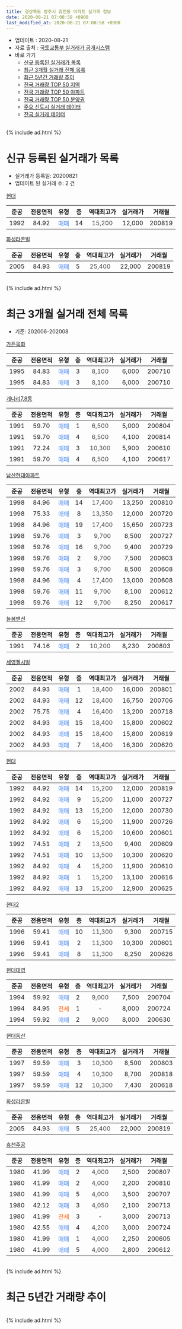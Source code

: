 ```yaml
---
title: 경상북도 영주시 휴천동 아파트 실거래 정보
date: 2020-08-21 07:08:58 +0900
last_modified_at: 2020-08-21 07:08:58 +0900
---
```


* 업데이트 : 2020-08-21
* 자료 출처 : [국토교통부 실거래가 공개시스템](http://rt.molit.go.kr)
* 바로 가기
    * [신규 등록된 실거래가 목록](#신규-등록된-실거래가-목록)
    * [최근 3개월 실거래 전체 목록](#최근-3개월-실거래-전체-목록)
    * [최근 5년간 거래량 추이](#최근-5년간-거래량-추이)
    * [전국 거래량 TOP 50 지역](https://inasie.github.io/apt-trade-info/최근-3개월-전국에서-가장-거래가-많이-발생한-지역)
    * [전국 거래량 TOP 50 아파트](https://inasie.github.io/apt-trade-info/최근-3개월-전국에서-가장-거래가-많이-발생한-아파트)
    * [전국 거래량 TOP 50 분양권](https://inasie.github.io/apt-trade-info/최근-3개월-전국에서-가장-거래가-많이-발생한-분양권)
    * [주요 신도시 실거래 데이터](https://inasie.github.io/apt-trade-info/주요-신도시)
    * [전국 실거래 데이터](https://inasie.github.io/apt-trade-info/전국)
<br>
{% include ad.html %}
<br>

# 신규 등록된 실거래가 목록
* 실거래가 등록일: 20200821
* 업데이트 된 실거래 수: 2 건


[현대](https://search.naver.com/search.naver?query=%EA%B2%BD%EC%83%81%EB%B6%81%EB%8F%84+%EC%98%81%EC%A3%BC%EC%8B%9C+%ED%9C%B4%EC%B2%9C%EB%8F%99+%ED%98%84%EB%8C%80)

|준공|전용면적|유형|층|역대최고가|실거래가|거래월|
|:---:|:---:|:---:|:---:|:---:|:---:|:---:|
|1992|84.92|<span style="color:#4285f3">매매</span>|14|<span style="color:#444444">15,200</span>|12,000|200819|

[화성라온빌](https://search.naver.com/search.naver?query=%EA%B2%BD%EC%83%81%EB%B6%81%EB%8F%84+%EC%98%81%EC%A3%BC%EC%8B%9C+%ED%9C%B4%EC%B2%9C%EB%8F%99+%ED%99%94%EC%84%B1%EB%9D%BC%EC%98%A8%EB%B9%8C)

|준공|전용면적|유형|층|역대최고가|실거래가|거래월|
|:---:|:---:|:---:|:---:|:---:|:---:|:---:|
|2005|84.93|<span style="color:#4285f3">매매</span>|5|<span style="color:#444444">25,400</span>|22,000|200819|


<br>
{% include ad.html %}
<br>

# 최근 3개월 실거래 전체 목록
* 기준: 202006-202008


[가든목화](https://search.naver.com/search.naver?query=%EA%B2%BD%EC%83%81%EB%B6%81%EB%8F%84+%EC%98%81%EC%A3%BC%EC%8B%9C+%ED%9C%B4%EC%B2%9C%EB%8F%99+%EA%B0%80%EB%93%A0%EB%AA%A9%ED%99%94)

|준공|전용면적|유형|층|역대최고가|실거래가|거래월|
|:---:|:---:|:---:|:---:|:---:|:---:|:---:|
|1995|84.83|<span style="color:#4285f3">매매</span>|3|<span style="color:#444444">8,100</span>|6,000|200710|
|1995|84.83|<span style="color:#4285f3">매매</span>|3|<span style="color:#444444">8,100</span>|6,000|200710|

[개나리7,8동](https://search.naver.com/search.naver?query=%EA%B2%BD%EC%83%81%EB%B6%81%EB%8F%84+%EC%98%81%EC%A3%BC%EC%8B%9C+%ED%9C%B4%EC%B2%9C%EB%8F%99+%EA%B0%9C%EB%82%98%EB%A6%AC7%2C8%EB%8F%99)

|준공|전용면적|유형|층|역대최고가|실거래가|거래월|
|:---:|:---:|:---:|:---:|:---:|:---:|:---:|
|1991|59.70|<span style="color:#4285f3">매매</span>|1|<span style="color:#444444">6,500</span>|5,000|200804|
|1991|59.70|<span style="color:#4285f3">매매</span>|4|<span style="color:#444444">6,500</span>|4,100|200814|
|1991|72.24|<span style="color:#4285f3">매매</span>|3|<span style="color:#444444">10,300</span>|5,900|200610|
|1991|59.70|<span style="color:#4285f3">매매</span>|4|<span style="color:#444444">6,500</span>|4,100|200617|

[남산현대아파트](https://search.naver.com/search.naver?query=%EA%B2%BD%EC%83%81%EB%B6%81%EB%8F%84+%EC%98%81%EC%A3%BC%EC%8B%9C+%ED%9C%B4%EC%B2%9C%EB%8F%99+%EB%82%A8%EC%82%B0%ED%98%84%EB%8C%80%EC%95%84%ED%8C%8C%ED%8A%B8)

|준공|전용면적|유형|층|역대최고가|실거래가|거래월|
|:---:|:---:|:---:|:---:|:---:|:---:|:---:|
|1998|84.96|<span style="color:#4285f3">매매</span>|14|<span style="color:#444444">17,400</span>|13,250|200810|
|1998|75.33|<span style="color:#4285f3">매매</span>|8|<span style="color:#444444">13,350</span>|12,000|200720|
|1998|84.96|<span style="color:#4285f3">매매</span>|19|<span style="color:#444444">17,400</span>|15,650|200723|
|1998|59.76|<span style="color:#4285f3">매매</span>|3|<span style="color:#444444">9,700</span>|8,500|200727|
|1998|59.76|<span style="color:#4285f3">매매</span>|16|<span style="color:#444444">9,700</span>|9,400|200729|
|1998|59.76|<span style="color:#4285f3">매매</span>|2|<span style="color:#444444">9,700</span>|7,500|200603|
|1998|59.76|<span style="color:#4285f3">매매</span>|3|<span style="color:#444444">9,700</span>|8,500|200608|
|1998|84.96|<span style="color:#4285f3">매매</span>|4|<span style="color:#444444">17,400</span>|13,000|200608|
|1998|59.76|<span style="color:#4285f3">매매</span>|11|<span style="color:#444444">9,700</span>|8,100|200612|
|1998|59.76|<span style="color:#4285f3">매매</span>|12|<span style="color:#444444">9,700</span>|8,250|200617|

[늘봄맨션](https://search.naver.com/search.naver?query=%EA%B2%BD%EC%83%81%EB%B6%81%EB%8F%84+%EC%98%81%EC%A3%BC%EC%8B%9C+%ED%9C%B4%EC%B2%9C%EB%8F%99+%EB%8A%98%EB%B4%84%EB%A7%A8%EC%85%98)

|준공|전용면적|유형|층|역대최고가|실거래가|거래월|
|:---:|:---:|:---:|:---:|:---:|:---:|:---:|
|1991|74.16|<span style="color:#4285f3">매매</span>|2|<span style="color:#444444">10,200</span>|8,230|200803|

[세영첼시빌](https://search.naver.com/search.naver?query=%EA%B2%BD%EC%83%81%EB%B6%81%EB%8F%84+%EC%98%81%EC%A3%BC%EC%8B%9C+%ED%9C%B4%EC%B2%9C%EB%8F%99+%EC%84%B8%EC%98%81%EC%B2%BC%EC%8B%9C%EB%B9%8C)

|준공|전용면적|유형|층|역대최고가|실거래가|거래월|
|:---:|:---:|:---:|:---:|:---:|:---:|:---:|
|2002|84.93|<span style="color:#4285f3">매매</span>|1|<span style="color:#444444">18,400</span>|16,000|200801|
|2002|84.93|<span style="color:#4285f3">매매</span>|12|<span style="color:#444444">18,400</span>|16,750|200706|
|2002|75.75|<span style="color:#4285f3">매매</span>|4|<span style="color:#444444">16,400</span>|13,200|200718|
|2002|84.93|<span style="color:#4285f3">매매</span>|15|<span style="color:#444444">18,400</span>|15,800|200602|
|2002|84.93|<span style="color:#4285f3">매매</span>|15|<span style="color:#444444">18,400</span>|15,800|200619|
|2002|84.93|<span style="color:#4285f3">매매</span>|7|<span style="color:#444444">18,400</span>|16,300|200620|

[현대](https://search.naver.com/search.naver?query=%EA%B2%BD%EC%83%81%EB%B6%81%EB%8F%84+%EC%98%81%EC%A3%BC%EC%8B%9C+%ED%9C%B4%EC%B2%9C%EB%8F%99+%ED%98%84%EB%8C%80)

|준공|전용면적|유형|층|역대최고가|실거래가|거래월|
|:---:|:---:|:---:|:---:|:---:|:---:|:---:|
|1992|84.92|<span style="color:#4285f3">매매</span>|14|<span style="color:#444444">15,200</span>|12,000|200819|
|1992|84.92|<span style="color:#4285f3">매매</span>|9|<span style="color:#444444">15,200</span>|11,000|200727|
|1992|84.92|<span style="color:#4285f3">매매</span>|13|<span style="color:#444444">15,200</span>|12,000|200730|
|1992|84.92|<span style="color:#4285f3">매매</span>|6|<span style="color:#444444">15,200</span>|11,900|200726|
|1992|84.92|<span style="color:#4285f3">매매</span>|6|<span style="color:#444444">15,200</span>|10,600|200601|
|1992|74.51|<span style="color:#4285f3">매매</span>|2|<span style="color:#444444">13,500</span>|9,400|200609|
|1992|74.51|<span style="color:#4285f3">매매</span>|10|<span style="color:#444444">13,500</span>|10,300|200620|
|1992|84.92|<span style="color:#4285f3">매매</span>|4|<span style="color:#444444">15,200</span>|11,900|200610|
|1992|84.92|<span style="color:#4285f3">매매</span>|1|<span style="color:#444444">15,200</span>|13,100|200616|
|1992|84.92|<span style="color:#4285f3">매매</span>|13|<span style="color:#444444">15,200</span>|12,900|200625|

[현대2](https://search.naver.com/search.naver?query=%EA%B2%BD%EC%83%81%EB%B6%81%EB%8F%84+%EC%98%81%EC%A3%BC%EC%8B%9C+%ED%9C%B4%EC%B2%9C%EB%8F%99+%ED%98%84%EB%8C%802)

|준공|전용면적|유형|층|역대최고가|실거래가|거래월|
|:---:|:---:|:---:|:---:|:---:|:---:|:---:|
|1996|59.41|<span style="color:#4285f3">매매</span>|10|<span style="color:#444444">11,300</span>|9,300|200715|
|1996|59.41|<span style="color:#4285f3">매매</span>|2|<span style="color:#444444">11,300</span>|10,300|200601|
|1996|59.41|<span style="color:#4285f3">매매</span>|8|<span style="color:#444444">11,300</span>|8,250|200626|

[현대대영](https://search.naver.com/search.naver?query=%EA%B2%BD%EC%83%81%EB%B6%81%EB%8F%84+%EC%98%81%EC%A3%BC%EC%8B%9C+%ED%9C%B4%EC%B2%9C%EB%8F%99+%ED%98%84%EB%8C%80%EB%8C%80%EC%98%81)

|준공|전용면적|유형|층|역대최고가|실거래가|거래월|
|:---:|:---:|:---:|:---:|:---:|:---:|:---:|
|1994|59.92|<span style="color:#4285f3">매매</span>|2|<span style="color:#444444">9,000</span>|7,500|200704|
|1994|84.95|<span style="color:#ff5a00">전세</span>|1|<span style="color:#444444">-</span>|8,000|200724|
|1994|59.92|<span style="color:#4285f3">매매</span>|2|<span style="color:#444444">9,000</span>|8,000|200630|

[현대동산](https://search.naver.com/search.naver?query=%EA%B2%BD%EC%83%81%EB%B6%81%EB%8F%84+%EC%98%81%EC%A3%BC%EC%8B%9C+%ED%9C%B4%EC%B2%9C%EB%8F%99+%ED%98%84%EB%8C%80%EB%8F%99%EC%82%B0)

|준공|전용면적|유형|층|역대최고가|실거래가|거래월|
|:---:|:---:|:---:|:---:|:---:|:---:|:---:|
|1997|59.59|<span style="color:#4285f3">매매</span>|3|<span style="color:#444444">10,300</span>|8,500|200803|
|1997|59.59|<span style="color:#4285f3">매매</span>|4|<span style="color:#444444">10,300</span>|8,700|200818|
|1997|59.59|<span style="color:#4285f3">매매</span>|12|<span style="color:#444444">10,300</span>|7,430|200618|


<script async src="//pagead2.googlesyndication.com/pagead/js/adsbygoogle.js"></script>
<!-- 기본 -->
<ins class="adsbygoogle"
     style="display:block"
     data-ad-client="ca-pub-2446590836940007"
     data-ad-slot="1659523306"
     data-ad-format="auto"
     data-full-width-responsive="true"></ins>
<script>
(adsbygoogle = window.adsbygoogle || []).push({});
</script>


[화성라온빌](https://search.naver.com/search.naver?query=%EA%B2%BD%EC%83%81%EB%B6%81%EB%8F%84+%EC%98%81%EC%A3%BC%EC%8B%9C+%ED%9C%B4%EC%B2%9C%EB%8F%99+%ED%99%94%EC%84%B1%EB%9D%BC%EC%98%A8%EB%B9%8C)

|준공|전용면적|유형|층|역대최고가|실거래가|거래월|
|:---:|:---:|:---:|:---:|:---:|:---:|:---:|
|2005|84.93|<span style="color:#4285f3">매매</span>|5|<span style="color:#444444">25,400</span>|22,000|200819|

[휴천주공](https://search.naver.com/search.naver?query=%EA%B2%BD%EC%83%81%EB%B6%81%EB%8F%84+%EC%98%81%EC%A3%BC%EC%8B%9C+%ED%9C%B4%EC%B2%9C%EB%8F%99+%ED%9C%B4%EC%B2%9C%EC%A3%BC%EA%B3%B5)

|준공|전용면적|유형|층|역대최고가|실거래가|거래월|
|:---:|:---:|:---:|:---:|:---:|:---:|:---:|
|1980|41.99|<span style="color:#4285f3">매매</span>|2|<span style="color:#444444">4,000</span>|2,500|200807|
|1980|41.99|<span style="color:#4285f3">매매</span>|2|<span style="color:#444444">4,000</span>|2,200|200810|
|1980|41.99|<span style="color:#4285f3">매매</span>|5|<span style="color:#444444">4,000</span>|3,500|200707|
|1980|42.12|<span style="color:#4285f3">매매</span>|3|<span style="color:#444444">4,050</span>|2,100|200713|
|1980|41.99|<span style="color:#ff5a00">전세</span>|3|<span style="color:#444444">-</span>|3,000|200713|
|1980|42.55|<span style="color:#4285f3">매매</span>|4|<span style="color:#444444">4,200</span>|3,000|200724|
|1980|41.99|<span style="color:#4285f3">매매</span>|1|<span style="color:#444444">4,000</span>|2,250|200605|
|1980|41.99|<span style="color:#4285f3">매매</span>|5|<span style="color:#444444">4,000</span>|2,800|200612|


<br>
{% include ad.html %}
<br>

# 최근 5년간 거래량 추이


<div style="width:100%;">
    <canvas id="deal_progress" height="200"></canvas>
</div>

<script>
new Chart(document.getElementById("deal_progress"), {
    type: 'line',
    data: {
        labels: ['201508','201509','201510','201511','201512','201601','201602','201603','201604','201605','201606','201607','201608','201609','201610','201611','201612','201701','201702','201703','201704','201705','201706','201707','201708','201709','201710','201711','201712','201801','201802','201803','201804','201805','201806','201807','201808','201809','201810','201811','201812','201901','201902','201903','201904','201905','201906','201907','201908','201909','201910','201911','201912','202001','202002','202003','202004','202005','202006','202007','202008'],
        datasets: [{
            label: '매매',
            pointRadius: 1,
            data: [13, 15, 19, 31, 23, 25, 17, 21, 26, 17, 21, 16, 28, 24, 29, 27, 18, 19, 21, 28, 23, 19, 20, 25, 28, 24, 36, 10, 17, 20, 14, 25, 27, 17, 20, 19, 19, 23, 30, 19, 22, 31, 25, 25, 17, 14, 10, 14, 13, 25, 38, 13, 22, 21, 32, 18, 22, 18, 22, 16, 11],
            borderColor: "rgba(255, 201, 14, 1)",
            backgroundColor: "rgba(255, 201, 14, 0.5)",
            fill: false,
            lineTension: 0
        },{
            label: '전월세',
            pointRadius: 1,
            data: [4, 2, 2, 2, 5, 6, 11, 4, 2, 2, 5, 2, 1, 2, 8, 8, 4, 5, 10, 7, 3, 7, 7, 3, 2, 3, 4, 2, 1, 5, 2, 3, 6, 4, 2, 3, 2, 4, 5, 3, 2, 1, 3, 2, 4, 1, 5, 3, 4, 3, 5, 7, 1, 3, 5, 6, 2, 5, 0, 2, 0],
            borderColor: "rgba(0, 141, 185, 1)",
            backgroundColor: "rgba(0, 141, 185, 0.5)",
            fill: false,
            lineTension: 0
        }
        ]
    },
    options: {
        responsive: true,
        title: {
            display: false
        },
        tooltips: {
            mode: 'index',
            intersect: false
        },
        hover: {
            mode: 'nearest',
            intersect: true
        },
        scales: {
            xAxes: [{
                display: true,
                scaleLabel: {
                    display: true,
                    labelString: '년/월'
                }
            }],
            yAxes: [{
                display: true,
                ticks: {
                    suggestedMin: 0,
                },
                scaleLabel: {
                    display: true,
                    labelString: '실거래 수'
                }
            }]
        }
    }
});

</script>


<br>
{% include ad.html %}
<br>

